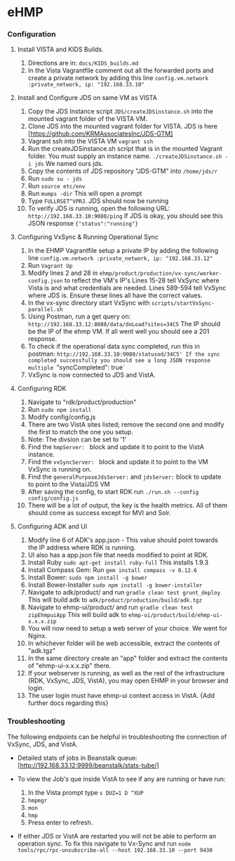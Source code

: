 # eHMP

### Configuration
1. Install VISTA and KIDS Builds. 
   1. Directions are in: `docs/KIDS_builds.md`
   2. In the Vista Vagrantfile comment out all the forwarded ports and create a private network by adding this line                 `config.vm.network :private_network, ip: "192.168.33.10"`

2. Install and Configure JDS on same VM as VISTA
   1. Copy the JDS Instance script `JDS/createJDSinstance.sh` into the mounted vagrant folder of the VISTA VM. 
   2. Clone JDS into the mounted vagrant folder for VISTA. JDS is here [https://github.com/KRMAssociatesInc/JDS-GTM]
   3. Vagrant ssh into the VISTA VM `vagrant ssh`
   4. Run the createJDSinstance.sh script that is in the mounted Vagrant folder. You must supply an instance name. `./createJDSinstance.sh -i jds` We named ours jds. 
   5. Copy the contents of JDS repository "JDS-GTM" into `/home/jds/r`    
   6. Run `sudo su - jds` 
   7. Run `source etc/env`
   8. Run `mumps -dir` This will open a prompt
   9. Type `FULLRSET^VPRJ`. JDS should now be running
   10. To verify JDS is running, open the following URL: `http://192.168.33.10:9080/ping` If JDS is okay, you should see this        JSON response `{"status":"running"}`

3. Configuring VxSync & Running Operational Sync
   1. In the EHMP Vagrantfile setup a private IP by adding the following line 
      `config.vm.network :private_network, ip: "192.168.33.12"`
   2. Run `Vagrant Up`
   3. Modify lines 2 and 28 in `ehmp/product/production/vx-sync/worker-config.json` to reflect the VM's IP's
      Lines 15-28 tell VxSync where Vista is and what credentials are needed. Lines 589-594 tell VxSync where JDS is. Ensure        these lines all have the correct values. 
   4. In the vx-sync directory start VxSync with `scripts/startVxSync-parallel.sh`
   5. Using Postman, run a get query on: `http://192.168.33.12:8088/data/doLoad?sites=34C5` The IP should be the IP of the          ehmp VM. If all went well you should see a 201 response. 
   6. To check if the operational data sync completed, run this in postman: `http://192.168.33.10:9080/statusod/34C5'
      If the sync completed successfully you should see a long JSON response multiple `"syncCompleted": true` 
   7. VxSync is now connected to JDS and VistA. 

4. Configuring RDK
   1. Navigate to "rdk/product/production"
   2. Run `sudo npm install`
   3. Modify config/config.js 
   4. There are two VistA sites listed; remove the second one and modify the first to match the one you setup. 
   5. Note: The divsion can be set to '1' 
   6. Find the `hmpServer: ` block and update it to point to the VistA instance. 
   7. Find the `vxSyncServer: ` block and update it to point to the VM VxSync is running on. 
   8. Find the `generalPurposeJdsServer:` and `jdsServer:` block to update to point to the Vista/JDS VM
   9. After saving the config, to start RDK run `./run.sh --config config/config.js`
   10. There will be a lot of output, the key is the health metrics. All of them should come as success except for MVI and          Solr. 

5. Configuring ADK and UI 
   1. Modify line 6 of ADK's app.json - This value should point towards the IP address where RDK is running.
   2. UI also has a app.json file that needs modified to point at RDK. 
   3. Install Ruby `sudo apt-get install ruby-full` This installs 1.9.3
   4. Install Compass Gem: Run `gem install compass -v 0.12.6`
   5. Install Bower: `sudo npm install -g bower`
   6. Install Bower-Installer `sudo npm install -g bower-installer`
   7. Navigate to adk/product/ and run `gradle clean test grunt_deploy` 
      This will build adk to `adk/product/production/build/adk.tgz`
   8. Navigate to ehmp-ui/product/ and run `gradle clean test zipEhmpuiApp`
      This will build adk to `ehmp-ui/product/build/ehmp-ui-x.x.x.zip`
   9. You will now need to setup a web server of your choice. We went for Nginx. 
   10. In whichever folder will be web accessible, extract the contents of "adk.tgz"
   11. In the same directory create an "app" folder and extract the contents of "ehmp-ui-x.x.x.zip" there. 
   12. If your webserver is running, as well as the rest of the infrastructure (RDK, VxSync, JDS, VistA), you may open EHMP in       your browser and login. 
   13. The user login must have ehmp-ui context access in VistA. {Add further docs regarding this} 

### Troubleshooting 
The following endpoints can be helpful in troubleshooting the connection of VxSync, JDS, and VistA. 
* Detailed stats of jobs in Beanstalk queue: [http://192.168.33.12:9999/beanstalk/stats-tube/]
* To view the Job's que inside VistA to see if any are running or have run: 
  1. In the Vista prompt type `s DUZ=1 D ^XUP`
  2. `hmpmgr`
  3. `mon`
  4. `hmp`
  5. Press enter to refresh. 

* If either JDS or VistA are restarted you will not be able to perform an operation sync. To fix this navigate to Vx-Sync and run `node tools/rpc/rpc-unsubscribe-all --host 192.168.33.10 --port 9430` 



